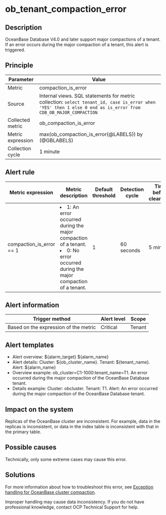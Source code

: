 # ob_tenant_compaction_error

## Description

OceanBase Database V4.0 and later support major compactions of a tenant. If an error occurs during the major compaction of a tenant, this alert is triggered.

## Principle

| Parameter | Value |
| --- | --- |
| Metric | compaction_is_error |
| Source | Internal views. SQL statements for metric collection: ```select tenant_id, case is_error when 'YES' then 1 else 0 end as is_error from CDB_OB_MAJOR_COMPACTION``` |
| Collected metric | ob_compaction_is_error |
| Metric expression | max(ob_compaction_is_error{@LABELS}) by (@GBLABELS) |
| Collection cycle | 1 minute |

## Alert rule

| Metric expression | Metric description | Default threshold | Detection cycle | Time before clearance |
| --- | --- | --- | --- | --- |
| compaction_is_error == 1 | <li>1: An error occurred during the major compaction of a tenant.</li><li> 0: No error occurred during the major compaction of a tenant.</li> | 1 | 60 seconds | 5 minutes |

## Alert information

| Trigger method | Alert level | Scope |
| --- | --- | --- |
| Based on the expression of the metric | Critical | Tenant |

## Alert templates

* Alert overview: ${alarm_target} ${alarm_name}
* Alert details: Cluster: ${ob_cluster_name}. Tenant: ${tenant_name}. Alert: ${alarm_name}
* Overview example: ob_cluster=C1-1000:tenant_name=T1. An error occurred during the major compaction of the OceanBase Database tenant.
* Details example: Cluster: obcluster. Tenant: T1. Alert: An error occurred during the major compaction of the OceanBase Database tenant.

## Impact on the system

Replicas of the OceanBase cluster are inconsistent. For example, data in the replicas is inconsistent, or data in the index table is inconsistent with that in the primary table.

## Possible causes

Technically, only some extreme cases may cause this error.

## Solutions

For more information about how to troubleshoot this error, see [Exception handling for OceanBase cluster compaction](../500.appendix/100.exception-handling-for-oceanbase-cluster-compactio.md).

Improper handling may cause data inconsistency. If you do not have professional knowledge, contact OCP Technical Support for help.
